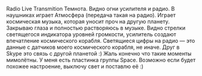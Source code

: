  Radio Live Transmition
Темнота. Видно огни усилителя и радио. В наушниках играет Атмосфера (передача такая на радио). Играет космическая музыка, которая уносит проч на другую планету. Закрываю глаза и полностью растворяюсь в музыке. Видно стрелки светящегося индикатора уровней громкости, усилитель создают впечатление космического корабля. Светящиеся цифры на радио — это данные с датчиков моего космического корабля, не иначе. Друг в Skype это связь с другой планетой :) Жаль конечно что такие моменты мимолётны. У меня есть пластинка группы Space. Возможно если будет похожее настроение, выключу свет и поставлю её :)